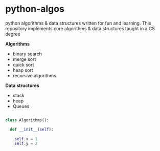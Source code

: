 # python-algos

python algorithms & data structures written for fun and learning. 
This repository implements core algorithms & data structures taught in a CS degree


**Algorithms**

- binary search
- merge sort
- quick sort
- heap sort
- recursive algorithms

**Data structures**

- stack
- heap
- Queues


```py

class Algorithms():

  def __init__(self):
  
    self.x = 1
    self.y = 2

```
